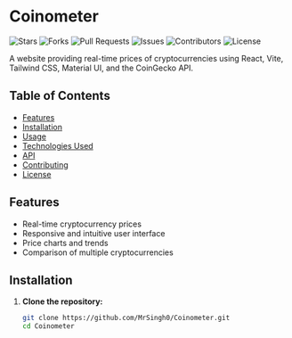 # Coinometer

![Stars](https://img.shields.io/github/stars/MrSingh0/Coinometer?style=social)
![Forks](https://img.shields.io/github/forks/MrSingh0/Coinometer?style=social)
![Pull Requests](https://img.shields.io/github/issues-pr/MrSingh0/Coinometer)
![Issues](https://img.shields.io/github/issues/MrSingh0/Coinometer)
![Contributors](https://img.shields.io/github/contributors/MrSingh0/Coinometer)
![License](https://img.shields.io/github/license/MrSingh0/Coinometer)

A website providing real-time prices of cryptocurrencies using React, Vite, Tailwind CSS, Material UI, and the CoinGecko API.

## Table of Contents

- [Features](#features)
- [Installation](#installation)
- [Usage](#usage)
- [Technologies Used](#technologies-used)
- [API](#api)
- [Contributing](#contributing)
- [License](#license)

## Features

- Real-time cryptocurrency prices
- Responsive and intuitive user interface
- Price charts and trends
- Comparison of multiple cryptocurrencies

## Installation

1. **Clone the repository:**

   ```sh
   git clone https://github.com/MrSingh0/Coinometer.git
   cd Coinometer
